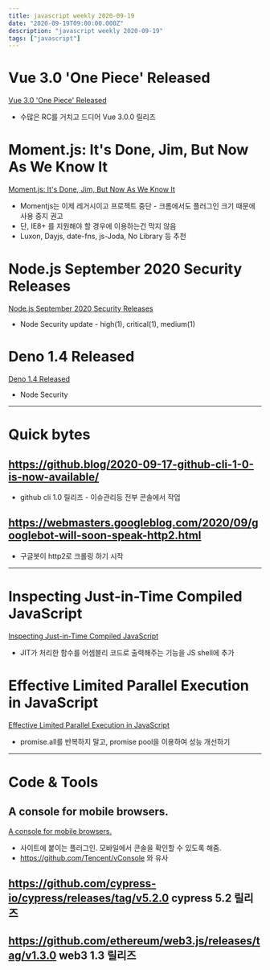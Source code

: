 ```yaml
---
title: javascript weekly 2020-09-19
date: "2020-09-19T09:00:00.000Z"
description: "javascript weekly 2020-09-19"
tags: ["javascript"]
---
```


# Vue 3.0 'One Piece' Released
<a href="https://github.com/vuejs/vue-next/releases/tag/v3.0.0" target="_blank">Vue 3.0 'One Piece' Released</a>
- 수많은 RC를 거치고 드디어 Vue 3.0.0 릴리즈


# Moment.js: It's Done, Jim, But Now As We Know It
<a href="https://momentjs.com/docs/#/-project-status/" target="_blank">Moment.js: It's Done, Jim, But Now As We Know It</a>
- Momentjs는 이제 레거시이고 프로젝트 중단 - 크롬에서도 플러그인 크기 때문에 사용 중지 권고
- 단, IE8+ 를 지원해야 할 경우에 이용하는건 막지 않음
- Luxon, Dayjs, date-fns, js-Joda, No Library 등 추천


# Node.js September 2020 Security Releases
<a href="https://nodejs.org/en/blog/vulnerability/september-2020-security-releases/" target="_blank">Node.js September 2020 Security Releases</a>
- Node Security update - high(1), critical(1), medium(1)


# Deno 1.4 Released
<a href="https://deno.land/posts/v1.4" target="_blank">Deno 1.4 Released</a>
- Node Security 

<hr>

# Quick bytes

## https://github.blog/2020-09-17-github-cli-1-0-is-now-available/
- github cli 1.0 릴리즈 - 이슈관리등 전부 콘솔에서 작업	


## https://webmasters.googleblog.com/2020/09/googlebot-will-soon-speak-http2.html
- 구글봇이 http2로 크롤링 하기 시작

<hr>

# Inspecting Just-in-Time Compiled JavaScript
<a href="https://blog.mozilla.org/attack-and-defense/2020/09/15/inspecting-just-in-time-compiled-javascript/" target="_blank">Inspecting Just-in-Time Compiled JavaScript</a>
- JIT가 처리한 함수를 어셈블리 코드로 출력해주는 기능을 JS shell에 추가

# Effective Limited Parallel Execution in JavaScript
<a href="https://medium.com/@arsenyyankovsky/effective-limited-parallel-execution-in-javascript-ea2a1fb9a632" target="_blank">Effective Limited Parallel Execution in JavaScript</a>
- promise.all를 반복하지 말고, promise pool을 이용하여 성능 개선하기

<hr>

# Code & Tools
## A console for mobile browsers.
<a href="https://github.com/liriliri/eruda" target="_blank">A console for mobile browsers.</a>
- 사이트에 붙이는 플러그인. 모바일에서 콘솔을 확인할 수 있도록 해줌.
- https://github.com/Tencent/vConsole 와 유사

## https://github.com/cypress-io/cypress/releases/tag/v5.2.0 cypress 5.2 릴리즈

## https://github.com/ethereum/web3.js/releases/tag/v1.3.0 web3 1.3 릴리즈

